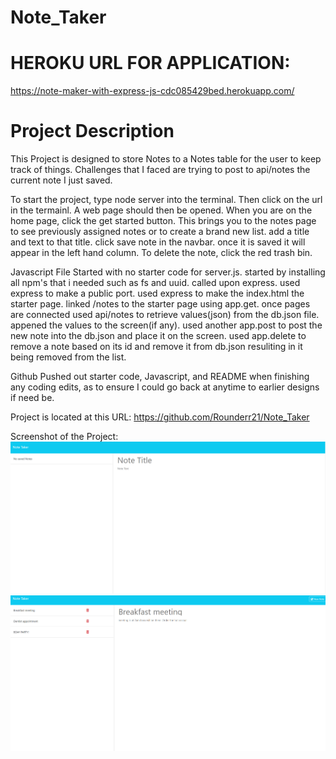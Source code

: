 # Note_Taker

# HEROKU URL FOR APPLICATION: 
https://note-maker-with-express-js-cdc085429bed.herokuapp.com/


# Project Description
This Project is designed to store Notes to a Notes table for the user to keep track of things. Challenges that I faced are trying to post to api/notes the current note I just saved.

To start the project, type node server into the terminal. Then click on the url in the termainl. A web page should then be opened. When you are on the home page, click the get started button. This brings you to the notes page to see previously assigned notes or to create a brand new list. add a title and text to that title. click save note in the navbar. once it is saved it will appear in the left hand column. To delete the note, click the red trash bin.

Javascript File
Started with no starter code for server.js. started by installing all npm's that i needed such as fs and uuid. called upon express. used express to make a public port. used express to make the index.html the starter page. linked /notes to the starter page using app.get. once pages are connected used api/notes to retrieve values(json) from the db.json file. appened the values to the screen(if any). used another app.post to post the new note into the db.json and place it on the screen. used app.delete to remove a note based on its id and remove it from db.json resuliting in it being removed from the list.

Github
Pushed out starter code, Javascript, and README when finishing any coding edits, as to ensure I could go back at anytime to earlier designs if need be.

Project is located at this URL: https://github.com/Rounderr21/Note_Taker

Screenshot of the Project:
![alt text](./public/assests/images/Screenshot%20(116).png)
![alt text](./public/assests/images/Screenshot%20(117).png)